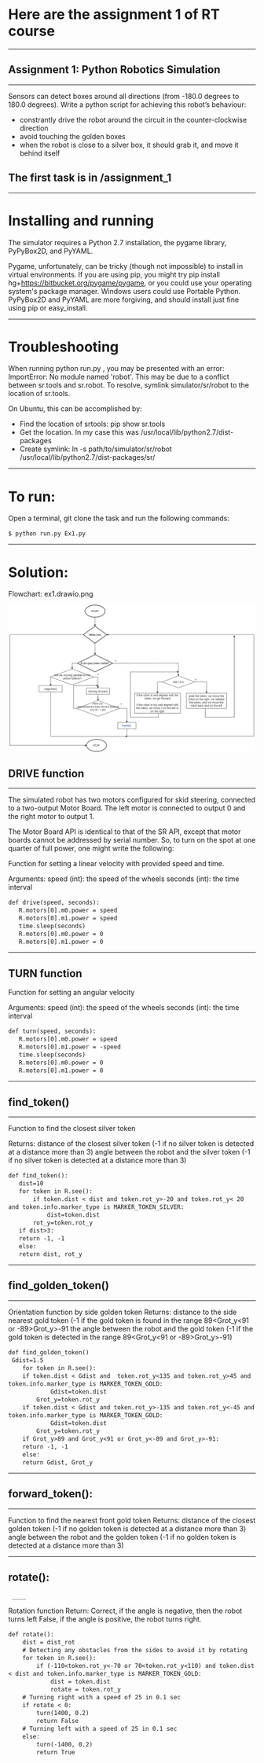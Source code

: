 # Here are the assignment 1 of RT course
____
## Assignment 1: Python Robotics Simulation
____
Sensors can detect boxes around all directions (from -180.0 degrees to 180.0 degrees). Write a python script for achieving this robot’s behaviour:

* constrantly drive the robot around the circuit in the counter-clockwise direction
* avoid touching the golden boxes
* when the robot is close to a silver box, it should grab it, and move it behind itself

## The first task is in /assignment_1
____
# Installing and running
The simulator requires a Python 2.7 installation, the pygame library, PyPyBox2D, and PyYAML.

Pygame, unfortunately, can be tricky (though not impossible) to install in virtual environments. If you are using pip, you might try pip install hg+https://bitbucket.org/pygame/pygame, or you could use your operating system's package manager. Windows users could use Portable Python. PyPyBox2D and PyYAML are more forgiving, and should install just fine using pip or easy_install.
____
# Troubleshooting
When running python run.py <file>, you may be presented with an error: ImportError: No module named 'robot'. This may be due to a conflict between sr.tools and sr.robot. To resolve, symlink simulator/sr/robot to the location of sr.tools.

On Ubuntu, this can be accomplished by:
  * Find the location of srtools: pip show sr.tools
  * Get the location. In my case this was /usr/local/lib/python2.7/dist-packages
  * Create symlink: ln -s path/to/simulator/sr/robot /usr/local/lib/python2.7/dist-packages/sr/
  ____
  # To run:
 Open a terminal, git clone the task and run the following commands:
```
$ python run.py Ex1.py
 ```
 ____
  # Solution:
 Flowchart: ex1.drawio.png

 ![Alt-текст](https://github.com/DariaShV/RT_Assignment1/blob/main/ex1.png "Flowchart")
 
 ## DRIVE function
 ____
 The simulated robot has two motors configured for skid steering, connected to a two-output Motor Board. The left motor is connected to output 0 and the right motor to output 1.

The Motor Board API is identical to that of the SR API, except that motor boards cannot be addressed by serial number. So, to turn on the spot at one quarter of full power, one might write the following:

Function for setting a linear velocity with provided speed and time.

Arguments: speed (int): the speed of the wheels seconds (int): the time interval
 ```
 def drive(speed, seconds):
    R.motors[0].m0.power = speed
    R.motors[0].m1.power = speed
    time.sleep(seconds)
    R.motors[0].m0.power = 0
    R.motors[0].m1.power = 0
 ```
 ____
## TURN function
Function for setting an angular velocity

Arguments: speed (int): the speed of the wheels seconds (int): the time interval 
 ```
 def turn(speed, seconds):
    R.motors[0].m0.power = speed
    R.motors[0].m1.power = -speed
    time.sleep(seconds)
    R.motors[0].m0.power = 0
    R.motors[0].m1.power = 0
 ```
 ____
 ## find_token()
 ____
 Function to find the closest silver token

 Returns:
distance of the closest silver token (-1 if no silver token is detected at a distance more than 3) 
angle between the robot and the silver token (-1 if no silver token is detected at a distance more than 3)

 ```
 def find_token(): 
    dist=10
    for token in R.see():
        if token.dist < dist and token.rot_y>-20 and token.rot_y< 20 and token.info.marker_type is MARKER_TOKEN_SILVER:
            dist=token.dist
	    rot_y=token.rot_y
    if dist>3:
	return -1, -1
    else:
   	return dist, rot_y   
 ```
 ____
 ##  find_golden_token()
 ____
  Orientation function by side golden token
    Returns:
       distance to the side nearest gold token (-1 if the gold token is found in the range 89<Grot_y<91 or -89>Grot_y>-91
       the angle between the robot and the gold token (-1 if the gold token is detected in the range 89<Grot_y<91 or -89>Grot_y>-91)
```  
def find_golden_token()   
 Gdist=1.5
    for token in R.see():
	if token.dist < Gdist and  token.rot_y<135 and token.rot_y>45 and token.info.marker_type is MARKER_TOKEN_GOLD:
            Gdist=token.dist
	    Grot_y=token.rot_y
	if token.dist < Gdist and token.rot_y>-135 and token.rot_y<-45 and token.info.marker_type is MARKER_TOKEN_GOLD:
            Gdist=token.dist
	    Grot_y=token.rot_y
    if Grot_y>89 and Grot_y<91 or Grot_y<-89 and Grot_y>-91:
	return -1, -1
    else:
   	return Gdist, Grot_y
 ```
____
 ##  forward_token():
 ____
 Function to find the nearest front gold token
    Returns:
distance of the closest golden token (-1 if no golden token is detected at a distance more than 3)
angle between the robot and the golden token (-1 if no golden token is detected at a distance more than 3)

  ____
 ##  rotate():
	 ____
 Rotation function
    Return:
    Correct, if the angle is negative, then the robot turns left
    False, if the angle is positive, the robot turns right.
```
def rotate():
    dist = dist_rot
    # Detecting any obstacles from the sides to avoid it by rotating 
    for token in R.see():
        if (-110<token.rot_y<-70 or 70<token.rot_y<110) and token.dist < dist and token.info.marker_type is MARKER_TOKEN_GOLD:
            dist = token.dist
            rotate = token.rot_y
    # Turning right with a speed of 25 in 0.1 sec
    if rotate < 0:
        turn(1400, 0.2)
        return False
    # Turning left with a speed of 25 in 0.1 sec
    else:
        turn(-1400, 0.2)
        return True
 ```	
